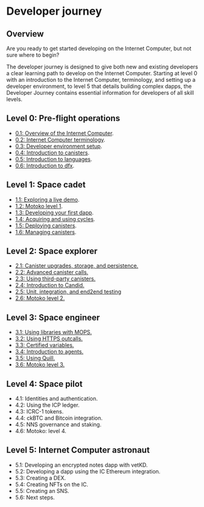 # Developer journey

## Overview

Are you ready to get started developing on the Internet Computer, but not sure where to begin? 

The developer journey is designed to give both new and existing developers a clear learning path to develop on the Internet Computer. Starting at level 0 with an introduction to the Internet Computer, terminology, and setting up a developer environment, to level 5 that details building complex dapps, the Developer Journey contains essential information for developers of all skill levels. 


## Level 0: Pre-flight operations

- [0.1: Overview of the Internet Computer](level-0/01-ic-overview.md).
- [0.2: Internet Computer terminology](level-0/02-ic-terms.md).
- [0.3: Developer environment setup](level-0/03-dev-env.md).
- [0.4: Introduction to canisters](level-0/04-intro-canisters.md).
- [0.5: Introduction to languages](level-0/05-intro-languages.md).
- [0.6: Introduction to dfx](level-0/06-intro-dfx.md).

## Level 1: Space cadet

- [1.1: Exploring a live demo](level-1/1.1-live-demo.md).
- [1.2: Motoko level 1](level-1/1.2-motoko-lvl1.md).
- [1.3: Developing your first dapp](level-1/1.3-first-dapp.md).
- [1.4: Acquiring and using cycles](level-1/1.4-using-cycles.md).
- [1.5: Deploying canisters](level-1/1.5-deploying-canisters.md).
- [1.6: Managing canisters](level-1/1.6-managing-canisters.md).


## Level 2: Space explorer

- [2.1: Canister upgrades, storage, and persistence.](level-2/2.1-storage-persistence.md)
- [2.2: Advanced canister calls.](level-2/2.2-advanced-canister-calls.md)
- [2.3: Using third-party canisters.](level-2/2.3-third-party-canisters.md)
- [2.4: Introduction to Candid.](level-2/2.4-intro-candid.md)
- [2.5: Unit, integration, and end2end testing](level-2/2.5-unit-testing.md)
- [2.6: Motoko level 2.](level-2/2.6-motoko-lvl2.md)

## Level 3: Space engineer 

- [3.1: Using libraries with MOPS.](level-3/3.1-libraries-with-mops.md)
- [3.2: Using HTTPS outcalls.](level-3/3.2-https-outcalls.md)
- [3.3: Certified variables.](level-3/3.3-certified-variables.md)
- [3.4: Introduction to agents.](level-3/3.4-intro-to-agents.md)
- [3.5: Using Quill.](level-3/3.5-using-quill.md)
- [3.6: Motoko level 3.](level-3/3.6-motoko-lvl3.md)

## Level 4: Space pilot

- 4.1: Identities and authentication.
- 4.2: Using the ICP ledger.
- 4.3: ICRC-1 tokens.
- 4.4: ckBTC and Bitcoin integration.
- 4.5: NNS governance and staking.
- 4.6: Motoko: level 4.

## Level 5: Internet Computer astronaut 

- 5.1: Developing an encrypted notes dapp with vetKD.
- 5.2: Developing a dapp using the IC Ethereum integration.
- 5.3: Creating a DEX.
- 5.4: Creating NFTs on the IC.
- 5.5: Creating an SNS.
- 5.6: Next steps.
